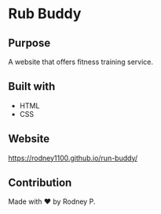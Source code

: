 # Rub Buddy

## Purpose
A website that offers fitness training service.

## Built with
* HTML
* CSS

## Website 
https://rodney1100.github.io/run-buddy/

## Contribution
Made with ❤️ by Rodney P.